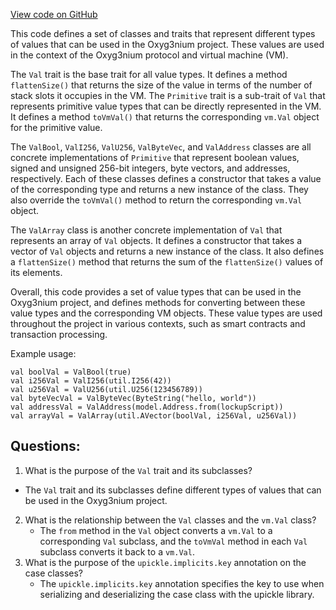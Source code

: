 [View code on GitHub](https://github.com/oxyg3nium/oxyg3nium/api/src/main/scala/org/oxyg3nium/api/model/Val.scala)

This code defines a set of classes and traits that represent different types of values that can be used in the Oxyg3nium project. These values are used in the context of the Oxyg3nium protocol and virtual machine (VM). 

The `Val` trait is the base trait for all value types. It defines a method `flattenSize()` that returns the size of the value in terms of the number of stack slots it occupies in the VM. The `Primitive` trait is a sub-trait of `Val` that represents primitive value types that can be directly represented in the VM. It defines a method `toVmVal()` that returns the corresponding `vm.Val` object for the primitive value. 

The `ValBool`, `ValI256`, `ValU256`, `ValByteVec`, and `ValAddress` classes are all concrete implementations of `Primitive` that represent boolean values, signed and unsigned 256-bit integers, byte vectors, and addresses, respectively. Each of these classes defines a constructor that takes a value of the corresponding type and returns a new instance of the class. They also override the `toVmVal()` method to return the corresponding `vm.Val` object. 

The `ValArray` class is another concrete implementation of `Val` that represents an array of `Val` objects. It defines a constructor that takes a vector of `Val` objects and returns a new instance of the class. It also defines a `flattenSize()` method that returns the sum of the `flattenSize()` values of its elements. 

Overall, this code provides a set of value types that can be used in the Oxyg3nium project, and defines methods for converting between these value types and the corresponding VM objects. These value types are used throughout the project in various contexts, such as smart contracts and transaction processing. 

Example usage:

```
val boolVal = ValBool(true)
val i256Val = ValI256(util.I256(42))
val u256Val = ValU256(util.U256(123456789))
val byteVecVal = ValByteVec(ByteString("hello, world"))
val addressVal = ValAddress(model.Address.from(lockupScript))
val arrayVal = ValArray(util.AVector(boolVal, i256Val, u256Val))
```
## Questions: 
 1. What is the purpose of the `Val` trait and its subclasses?
   - The `Val` trait and its subclasses define different types of values that can be used in the Oxyg3nium project.
2. What is the relationship between the `Val` classes and the `vm.Val` class?
   - The `from` method in the `Val` object converts a `vm.Val` to a corresponding `Val` subclass, and the `toVmVal` method in each `Val` subclass converts it back to a `vm.Val`.
3. What is the purpose of the `upickle.implicits.key` annotation on the case classes?
   - The `upickle.implicits.key` annotation specifies the key to use when serializing and deserializing the case class with the upickle library.